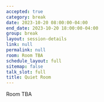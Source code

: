 ```yaml
---
accepted: true
category: break
date: 2023-10-20 08:00:00-04:00
end_date: 2023-10-20 18:00:00-04:00
group: break
layout: session-details
link: null
permalink: null
room: Room TBA
schedule_layout: full
sitemap: false
talk_slot: full
title: Quiet Room
---
```


Room TBA

